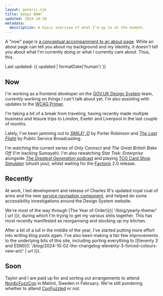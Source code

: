 ```yaml
---
layout: generic.njk
title: beeps NOW!
updated: 2024-10-20
metadata:
  description: A basic overview of what I'm up to at the moment.
---
```


A "now" page is [a conceptual accompaniment to an about page](https://nownownow.com/about). While an about page can tell you about my background and my identity, it doesn't tell you about what I'm currently doing or what I currently care about. Thus, this.

Last updated: {{ updated | formatDate('human') }}

## Now

I'm working as a frontend developer on the [GOV.UK Design System](https://design-system.service.gov.uk/) team, currently working on things I can't talk about yet. I'm also assisting with updates to the [WCAG Primer](https://alphagov.github.io/wcag-primer/).

I'm taking a bit of a break from traveling, having recently made multiple business and leisure trips to London, Exeter and Liverpool in the last couple of months.

Lately, I've been jamming out to [_SMILE! :D_](https://album.link/gb/i/1740856393) by Porter Robinson and [_The Last Flight_](https://album.link/i/1748134573) by Public Service Broadcasting.

I'm watching the current series of _Only Connect_ and _The Great British Bake Off_ (I'm backing Sumayah). I'm also rewatching _Star Trek: Enterprise_ alongside [_The Greatest Generation_ podcast](https://maximumfun.org/podcasts/greatest-generation/) and playing [TCG Card Shop Simulator](https://store.steampowered.com/app/3070070/TCG_Card_Shop_Simulator/) (shush you), whilst waiting for the [Factorio](https://www.factorio.com/) 2.0 release.

## Recently

At work, I led development and release of Charles III's updated royal coat of arms and the new [service navigation component](https://design-system.service.gov.uk/components/service-navigation/), and helped do some accessibility investigations around the Design System website.

We're most of the way through [The Year of Order]({{ '/blog/yearly-theme/' | url }}), during which I'm trying to get my various shits together. This has most recently manifested as reorganising and stocking up my kitchen.

After a bit of a lull in the middle of the year, I've started putting more effort into writing blog posts again. I've also been making a fair few improvements to the underlying bits of this site, including porting everything to [Eleventy 3 and ESM]({{ '/blog/2024-10-02-the-changelog-eleventy-3-forced-colours-new-art/' | url }}).

## Soon

Taylor and I are paid up for and sorting out arrangements to attend [NordicFuzzCon](https://nordicfuzzcon.org/) in Malmö, Sweden in February. We're still pondering whether to attend [ConFuzzled](https://confuzzled.org.uk/) or not.

